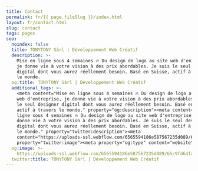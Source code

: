 ```yaml
---
title: Contact
permalink: fr/{{ page.fileSlug }}/index.html
layout: fr/contact.html
slug: contact
tags: pages
seo:
  noindex: false
  title: TONYTONY Sàrl | Développement Web Créatif
  description: >-
    Mise en ligne sous 4 semaines 🔥 Du design de logo au site web d'entreprise,
    je donne vie à votre vision à des prix abordables. Je suis le seul designer
    digital dont vous aurez réellement besoin. Basé en Suisse, actif à travers
    le monde.
  og:title: TONYTONY Sàrl | Développement Web Créatif
  additional_tags: >-
    <meta content="Mise en ligne sous 4 semaines 🔥 Du design de logo au site
    web d'entreprise, je donne vie à votre vision à des prix abordables. Je suis
    le seul designer digital dont vous aurez réellement besoin. Basé en Suisse,
    actif à travers le monde." property="og:description"><meta content="Mise en
    ligne sous 4 semaines 🔥 Du design de logo au site web d'entreprise, je
    donne vie à votre vision à des prix abordables. Je suis le seul designer
    digital dont vous aurez réellement besoin. Basé en Suisse, actif à travers
    le monde." property="twitter:description"><meta
    content="https://uploads-ssl.webflow.com/6565594186e587567235d089/65c9fd64fac437c9bcd61ca7_opengraph%20fr.jpg"
    property="twitter:image"><meta property="og:type" content="website">
  og:image: >-
    https://uploads-ssl.webflow.com/6565594186e587567235d089/65c9fd64fac437c9bcd61ca7_opengraph%20fr.jpg
  twitter:title: TONYTONY Sàrl | Développement Web Créatif
---
```



